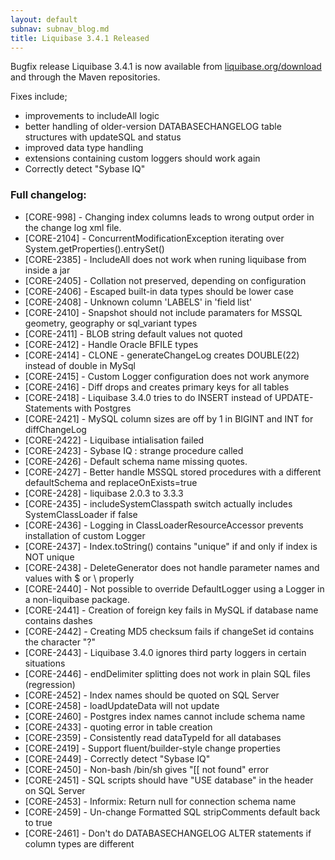 ```yaml
---
layout: default
subnav: subnav_blog.md
title: Liquibase 3.4.1 Released
---
```


Bugfix release Liquibase 3.4.1 is now available from [liquibase.org/download](/download) and through the Maven repositories.

Fixes include;

- improvements to includeAll logic
- better handling of older-version DATABASECHANGELOG table structures with updateSQL and status
- improved data type handling
- extensions containing custom loggers should work again
- Correctly detect "Sybase IQ"

### Full changelog:

- [CORE-998] - Changing index columns leads to wrong output order in the change log xml file.
- [CORE-2104] - ConcurrentModificationException iterating over System.getProperties().entrySet()
- [CORE-2385] - IncludeAll does not work when runing liquibase from inside a jar
- [CORE-2405] - Collation not preserved, depending on configuration
- [CORE-2406] - Escaped built-in data types should be lower case
- [CORE-2408] - Unknown column 'LABELS' in 'field list'
- [CORE-2410] - Snapshot should not include paramaters for MSSQL geometry, geography or sql_variant types
- [CORE-2411] - BLOB string default values not quoted
- [CORE-2412] - Handle Oracle BFILE types
- [CORE-2414] - CLONE - generateChangeLog creates DOUBLE(22) instead of double in MySql
- [CORE-2415] - Custom Logger configuration does not work anymore
- [CORE-2416] - Diff drops and creates primary keys for all tables
- [CORE-2418] - Liquibase 3.4.0 tries to do INSERT instead of UPDATE-Statements with Postgres
- [CORE-2421] - MySQL column sizes are off by 1 in BIGINT and INT for diffChangeLog
- [CORE-2422] - Liquibase intialisation failed
- [CORE-2423] - Sybase IQ : strange procedure called
- [CORE-2426] - Default schema name missing quotes.
- [CORE-2427] - Better handle MSSQL stored procedures with a different defaultSchema and replaceOnExists=true
- [CORE-2428] - liquibase 2.0.3 to 3.3.3
- [CORE-2435] - includeSystemClasspath switch actually includes SystemClassLoader if false
- [CORE-2436] - Logging in ClassLoaderResourceAccessor prevents installation of custom Logger
- [CORE-2437] - Index.toString() contains "unique" if and only if index is NOT unique
- [CORE-2438] - DeleteGenerator does not handle parameter names and values with $ or \ properly
- [CORE-2440] - Not possible to override DefaultLogger using a Logger in a non-liquibase package.
- [CORE-2441] - Creation of foreign key fails in MySQL if database name contains dashes
- [CORE-2442] - Creating MD5 checksum fails if changeSet id contains the character "?"
- [CORE-2443] - Liquibase 3.4.0 ignores third party loggers in certain situations
- [CORE-2446] - endDelimiter splitting does not work in plain SQL files (regression)
- [CORE-2452] - Index names should be quoted on SQL Server
- [CORE-2458] - loadUpdateData will not update
- [CORE-2460] - Postgres index names cannot include schema name
- [CORE-2433] - quoting error in table creation
- [CORE-2359] - Consistently read dataTypeId for all databases
- [CORE-2419] - Support fluent/builder-style change properties
- [CORE-2449] - Correctly detect "Sybase IQ"
- [CORE-2450] - Non-bash /bin/sh gives "[[ not found" error
- [CORE-2451] - SQL scripts should have "USE database" in the header on SQL Server
- [CORE-2453] - Informix: Return null for connection schema name
- [CORE-2459] - Un-change Formatted SQL stripComments default back to true
- [CORE-2461] - Don't do DATABASECHANGELOG ALTER statements if column types are different